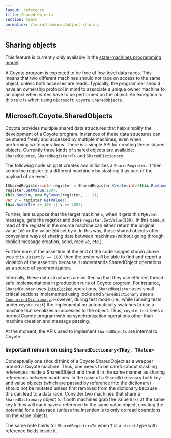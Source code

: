 ```yaml
---
layout: reference
title: Shared Objects
section: learn
permalink: /learn/advanced/object-sharing
---
```


## Sharing objects

This feature is currently only available in the [state-machines programming model](/Coyote/learn/programming-models/machines/overview). 
     
A Coyote program is expected to be free of low-level data races. This means that two different machines should not race on access to the same object, unless both accesses are reads. Typically, the programmer should have an ownership protocol in mind to associate a unique owner machine to an object when writes have to be performed on the object. An exception to this rule is when using `Microsoft.Coyote.SharedObjects`.

## Microsoft.Coyote.SharedObjects

Coyote provides multiple shared data structures that help simplify the development of a Coyote program. Instances of these data structures can be shared freely and accessed by multiple machines, even when performing write operations. There is a simple API for creating these shared objects. Currently three kinds of shared objects are available: `SharedCounter`, `SharedRegister<T>` and `SharedDictionary`. 


The following code snippet creates and initializes a `SharedRegister`. It then sends the register to a different machine `m` by stashing it as part of the payload of an event. 
```c#
ISharedRegister<int> register = SharedRegister.Create<int>(this.Runtime);
register.SetValue(100);
this.Send(m, new MyEvent(register, ...));
var v = register.GetValue();
this.Assert(v == 100 || v == 200);
```

Further, lets suppose that the target machine `m`, when it gets this `MyEvent` message, gets the register and does `register.SetValue(200)`. In this case, a read of the register in the source machine can either return the original value `100` or the value `200` set by `m`. In this way, these shared objects offer convenient ways of sharing data between machines (without going through explicit message creation, send, receive, etc.). 

Furthermore, if the assertion at the end of the code snippet shown above was `this.Assert(v == 100)` then the tester will be able to find and report a violation of the assertion because it understands SharedObject operations as a source of synchronization.


Internally, these data structures are written so that they use efficient thread-safe implementations in production runs of Coyote program. For instance, `SharedCounter` uses [`Interlocked`](https://docs.microsoft.com/en-us/dotnet/standard/threading/interlocked-operations) operations, `SharedRegister` uses small critical sections implemented using locks and `SharedDictionary` uses a [`ConcurrentDictionary`](https://docs.microsoft.com/en-us/dotnet/api/system.collections.concurrent.concurrentdictionary-2?view=netframework-4.7). However, during test mode (i.e., while running tests under `coyote test`) the implementation automatically switches to use a machine that serializes all accesses to the object. Thus, `coyote test` sees a normal Coyote program with no synchronization operations other than machine creation and message passing.

At the moment, the APIs used to implement `SharedObjects` are internal to Coyote. 


### Important remark on using `SharedDictionary<TKey, TValue>`

Conceptually one should think of a Coyote SharedObject as a wrapper around a Coyote machine. Thus, one needs to be careful about stashing references inside a SharedObject and treat it in the same manner as sharing references between machines. In the case of a `SharedDictionary` both key and value objects (which are passed by reference into the dictionary) should not be mutated unless first removed from the dictionary because this can lead to a data race. Consider two machines that share a `SharedDictionary` object `D`. If both machines grab the value `D[k]` at the same key `k` they will each have a reference to the same value object, creating the potential for a data race (unless the intention is to only do read operations on the value object).

The same note holds for `SharedRegister<T>` when `T` is a `struct` type with reference fields inside it.
